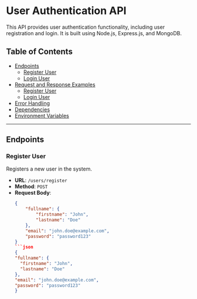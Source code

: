 # User Authentication API

This API provides user authentication functionality, including user registration and login. It is built using Node.js, Express.js, and MongoDB.

## Table of Contents
- [Endpoints](#endpoints)
    - [Register User](#register-user)
    - [Login User](#login-user)
- [Request and Response Examples](#request-and-response-examples)
    - [Register User](#register-user-example)
    - [Login User](#login-user-example)
- [Error Handling](#error-handling)
- [Dependencies](#dependencies)
- [Environment Variables](#environment-variables)

---

## Endpoints

### Register User
Registers a new user in the system.

- **URL**: `/users/register`
- **Method**: `POST`
- **Request Body**:
    ```json
    {
        "fullname": {
            "firstname": "John",
            "lastname": "Doe"
        },
        "email": "john.doe@example.com",
        "password": "password123"
    }
  ```json
  {
    "fullname": {
      "firstname": "John",
      "lastname": "Doe"
    },
    "email": "john.doe@example.com",
    "password": "password123"
  }